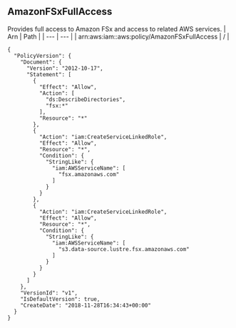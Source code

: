 
## AmazonFSxFullAccess
Provides full access to Amazon FSx and access to related AWS services.
| Arn | Path |
| --- | --- |
| arn:aws:iam::aws:policy/AmazonFSxFullAccess | / |
```
{
  "PolicyVersion": {
    "Document": {
      "Version": "2012-10-17",
      "Statement": [
        {
          "Effect": "Allow",
          "Action": [
            "ds:DescribeDirectories",
            "fsx:*"
          ],
          "Resource": "*"
        },
        {
          "Action": "iam:CreateServiceLinkedRole",
          "Effect": "Allow",
          "Resource": "*",
          "Condition": {
            "StringLike": {
              "iam:AWSServiceName": [
                "fsx.amazonaws.com"
              ]
            }
          }
        },
        {
          "Action": "iam:CreateServiceLinkedRole",
          "Effect": "Allow",
          "Resource": "*",
          "Condition": {
            "StringLike": {
              "iam:AWSServiceName": [
                "s3.data-source.lustre.fsx.amazonaws.com"
              ]
            }
          }
        }
      ]
    },
    "VersionId": "v1",
    "IsDefaultVersion": true,
    "CreateDate": "2018-11-28T16:34:43+00:00"
  }
}
```
